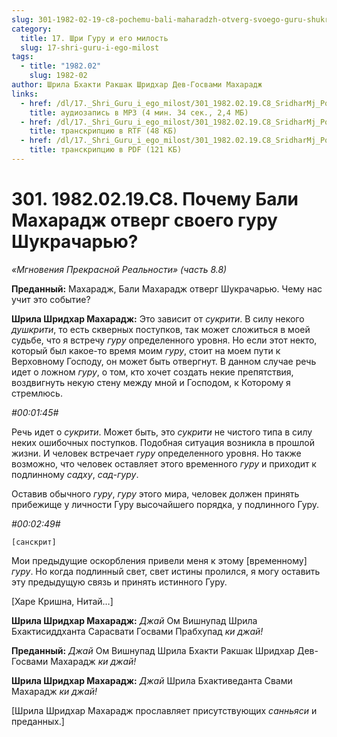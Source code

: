```yaml
---
slug: 301-1982-02-19-c8-pochemu-bali-maharadzh-otverg-svoego-guru-shukracharyu
category:
  title: 17. Шри Гуру и его милость
  slug: 17-shri-guru-i-ego-milost
tags:
  - title: "1982.02"
    slug: 1982-02
author: Шрила Бхакти Ракшак Шридхар Дев-Госвами Махарадж
links:
  - href: /dl/17._Shri_Guru_i_ego_milost/301_1982.02.19.C8_SridharMj_Pochemu_Bali_Maharaj_otverg_svoyego_guru_Shukracharyu.mp3
    title: аудиозапись в MP3 (4 мин. 34 сек., 2,4 МБ)
  - href: /dl/17._Shri_Guru_i_ego_milost/301_1982.02.19.C8_SridharMj_Pochemu_Bali_Maharaj_otverg_svoyego_guru_Shukracharyu.rtf
    title: транскрипцию в RTF (48 КБ)
  - href: /dl/17._Shri_Guru_i_ego_milost/301_1982.02.19.C8_SridharMj_Pochemu_Bali_Maharaj_otverg_svoyego_guru_Shukracharyu.pdf
    title: транскрипцию в PDF (121 КБ)
---
```


# 301. 1982.02.19.C8. Почему Бали Махарадж отверг своего гуру Шукрачарью?

*«Мгновения Прекрасной Реальности» (часть 8.8)*

**Преданный:** Махарадж, Бали Махарадж отверг Шукрачарью. Чему нас учит это событие?

**Шрила Шридхар Махарадж:** Это зависит от *сукрити*. В силу некого *душкрити*, то есть скверных поступков, так может сложиться в моей судьбе, что я встречу *гуру* определенного уровня. Но если этот некто, который был какое-то время моим *гуру*, стоит на моем пути к Верховному Господу, он может быть отвергнут. В данном случае речь идет о ложном *гуру*, о том, кто хочет создать некие препятствия, воздвигнуть некую стену между мной и Господом, к Которому я стремлюсь.

*#00:01:45#*

Речь идет о *сукрити*. Может быть, это *сукрити* не чистого типа в силу неких ошибочных поступков. Подобная ситуация возникла в прошлой жизни. И человек встречает *гуру* определенного уровня. Но также возможно, что человек оставляет этого временного *гуру* и приходит к подлинному *садху*, *сад-гуру*.

Оставив обычного *гуру*, *гуру* этого мира, человек должен принять прибежище у личности Гуру высочайшего порядка, у подлинного Гуру.

*#00:02:49#*

    [санскрит]

Мои предыдущие оскорбления привели меня к этому [временному] *гуру*. Но когда подлинный свет, свет истины пролился, я могу оставить эту предыдущую связь и принять истинного Гуру.

[Харе Кришна, Нитай…]

**Шрила Шридхар Махарадж:** *Джай* Ом Вишнупад Шрила Бхактисиддханта Сарасвати Госвами Прабхупад *ки джай!*

**Преданный:** *Джай* Ом Вишнупад Шрила Бхакти Ракшак Шридхар Дев-Госвами Махарадж *ки джай!*

**Шрила Шридхар Махарадж:** *Джай* Шрила Бхактиведанта Свами Махарадж *ки джай!*

[Шрила Шридхар Махарадж прославляет присутствующих *санньяси* и преданных.]


